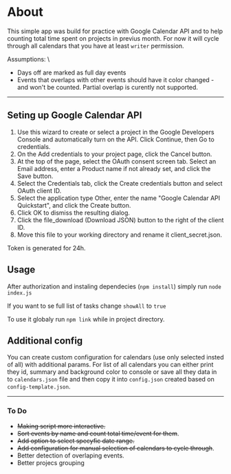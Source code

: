 # About
This simple app was build for practice with Google Calendar API and to help counting total time spent on projects in previus month.
For now it will cycle through all calendars that you have at least ```writer``` permission.

Assumptions: \
- Days off are marked as full day events
- Events that overlaps with other events should have it color changed - and won't be counted. Partial overlap is curently not supported.

---

## Seting up Google Calendar API
1. Use this wizard to create or select a project in the Google Developers Console and automatically turn on the API. Click Continue, then Go to credentials.
2. On the Add credentials to your project page, click the Cancel button.
3. At the top of the page, select the OAuth consent screen tab. Select an Email address, enter a Product name if not already set, and click the Save button.
4. Select the Credentials tab, click the Create credentials button and select OAuth client ID.
5. Select the application type Other, enter the name "Google Calendar API Quickstart", and click the Create button.
6. Click OK to dismiss the resulting dialog.
7. Click the file_download (Download JSON) button to the right of the client ID.
8. Move this file to your working directory and rename it client_secret.json.

Token is generated for 24h.

## Usage
After authorization and instaling dependecies (```npm install```) simply run ```node index.js```

If you want to se full list of tasks change ```showAll``` to ```true```

To use it globaly run ```npm link``` while in project directory.

## Additional config

You can create custom configuration for calendars (use only selected insted of all) with additional params.
For list of all calendars you can either print they id, summary and background color to console or save all they data in to ```calendars.json``` file and then copy it into ```config.json``` created based on ```config-template.json```.


---

### To Do

- ~~Making script more interactive.~~
- ~~Sort events by name and count total time/event for them~~.
- ~~Add option to select specyfic date range.~~
- ~~Add configuration for manual selection of calendars to cycle through~~. 
- Better detection of overlaping events.
- Better projecs grouping 